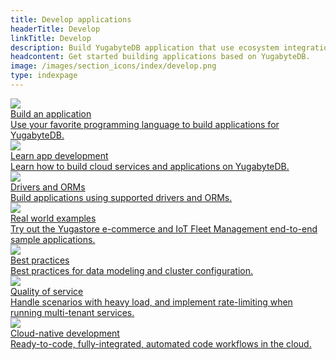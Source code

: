 ```yaml
---
title: Develop applications
headerTitle: Develop
linkTitle: Develop
description: Build YugabyteDB application that use ecosystem integrations and GraphQL.
headcontent: Get started building applications based on YugabyteDB.
image: /images/section_icons/index/develop.png
type: indexpage
---
```

<div class="row">

  <div class="col-12 col-md-6 col-lg-12 col-xl-6">
    <a class="section-link icon-offset" href="learn/">
      <div class="head">
        <img class="icon" src="/images/section_icons/quick_start/sample_apps.png" aria-hidden="true" />
        <div class="title">Build an application</div>
      </div>
      <div class="body">
        Use your favorite programming language to build applications for YugabyteDB.
      </div>
    </a>
  </div>

  <div class="col-12 col-md-6 col-lg-12 col-xl-6">
    <a class="section-link icon-offset" href="learn/">
      <div class="head">
        <img class="icon" src="/images/section_icons/develop/learn.png" aria-hidden="true" />
        <div class="title">Learn app development</div>
      </div>
      <div class="body">
        Learn how to build cloud services and applications on YugabyteDB.
      </div>
    </a>
  </div>

  <div class="col-12 col-md-6 col-lg-12 col-xl-6">
    <a class="section-link icon-offset" href="../drivers-orms/">
      <div class="head">
        <img class="icon" src="/images/section_icons/explore/administer.png" aria-hidden="true" />
        <div class="title">Drivers and ORMs</div>
      </div>
      <div class="body">
        Build applications using supported drivers and ORMs.
      </div>
    </a>
  </div>

  <div class="col-12 col-md-6 col-lg-12 col-xl-6">
    <a class="section-link icon-offset" href="realworld-apps/">
      <div class="head">
        <img class="icon" src="/images/section_icons/develop/real-world-apps.png" aria-hidden="true" />
        <div class="title">Real world examples</div>
      </div>
      <div class="body">
        Try out the Yugastore e-commerce and IoT Fleet Management end-to-end sample applications.
      </div>
    </a>
  </div>

  <div class="col-12 col-md-6 col-lg-12 col-xl-6">
    <a class="section-link icon-offset" href="best-practices-ycql/">
      <div class="head">
        <img class="icon" src="/images/section_icons/develop/real-world-apps.png" aria-hidden="true" />
        <div class="title">Best practices</div>
      </div>
      <div class="body">
        Best practices for data modeling and cluster configuration.
      </div>
    </a>
  </div>

  <div class="col-12 col-md-6 col-lg-12 col-xl-6">
    <a class="section-link icon-offset" href="quality-of-service">
      <div class="head">
        <img class="icon" src="/images/section_icons/explore/fault_tolerance.png" aria-hidden="true" />
        <div class="title">Quality of service</div>
      </div>
      <div class="body">
        Handle scenarios with heavy load, and implement rate-limiting when running multi-tenant services.
      </div>
    </a>
  </div>

  <div class="col-12 col-md-6 col-lg-12 col-xl-6">
    <a class="section-link icon-offset" href="gitdev/">
      <div class="head">
        <img class="icon" src="/images/section_icons/deploy/public-clouds.png" aria-hidden="true" />
        <div class="title">Cloud-native development</div>
      </div>
      <div class="body">
        Ready-to-code, fully-integrated, automated code workflows in the cloud.
      </div>
    </a>
  </div>

<!--  <a class="section-link icon-offset" href="port-existing-apps/">
    <div class="icon">
      <i class="fa-solid fa-arrow-right-to-bracket" aria-hidden="true"></i>
    </div>
    <div class="text">
      Port Existing Apps
      <div class="caption">How you can port your existing applications to run on top of Yugabyte-DB.</div>
    </div>
  </a>-->
</div>
